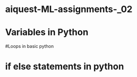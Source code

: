 # aiquest-ML-assignments-_02
# Variables in Python
#Loops in basic python
# if else statements in python
